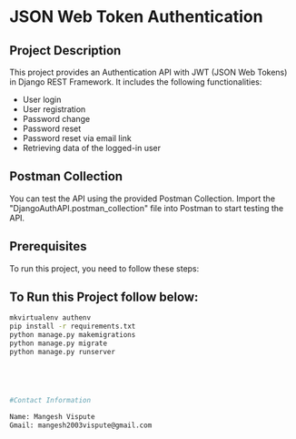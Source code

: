 # JSON Web Token Authentication

## Project Description
This project provides an Authentication API with JWT (JSON Web Tokens) in Django REST Framework. It includes the following functionalities:

- User login
- User registration
- Password change
- Password reset
- Password reset via email link
- Retrieving data of the logged-in user

## Postman Collection
You can test the API using the provided Postman Collection. Import the "DjangoAuthAPI.postman_collection" file into Postman to start testing the API.




## Prerequisites
To run this project, you need to follow these steps:

## To Run this Project follow below:

```bash
mkvirtualenv authenv
pip install -r requirements.txt
python manage.py makemigrations
python manage.py migrate
python manage.py runserver





#Contact Information

Name: Mangesh Vispute
Gmail: mangesh2003vispute@gmail.com
